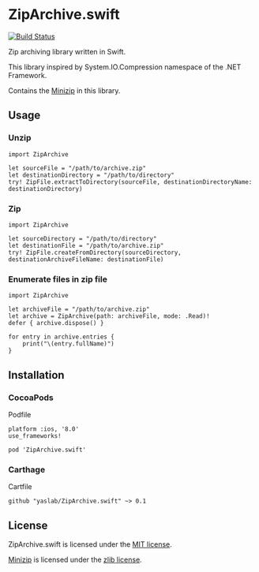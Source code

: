 # ZipArchive.swift

[![Build Status](https://travis-ci.org/yaslab/ZipArchive.swift.svg?branch=master)](https://travis-ci.org/yaslab/ZipArchive.swift)

Zip archiving library written in Swift.

This library inspired by System.IO.Compression namespace of the .NET Framework.

Contains the [Minizip](http://www.winimage.com/zLibDll/minizip.html) in this library.

## Usage

### Unzip

```
import ZipArchive

let sourceFile = "/path/to/archive.zip"
let destinationDirectory = "/path/to/directory"
try! ZipFile.extractToDirectory(sourceFile, destinationDirectoryName: destinationDirectory)
```

### Zip

```
import ZipArchive

let sourceDirectory = "/path/to/directory"
let destinationFile = "/path/to/archive.zip"
try! ZipFile.createFromDirectory(sourceDirectory, destinationArchiveFileName: destinationFile)
```

### Enumerate files in zip file

```
import ZipArchive

let archiveFile = "/path/to/archive.zip"
let archive = ZipArchive(path: archiveFile, mode: .Read)!
defer { archive.dispose() }

for entry in archive.entries {
    print("\(entry.fullName)")
}
```

## Installation

### CocoaPods

Podfile

```
platform :ios, '8.0'
use_frameworks!

pod 'ZipArchive.swift'
```

### Carthage

Cartfile

```
github "yaslab/ZipArchive.swift" ~> 0.1
```

## License

ZipArchive.swift is licensed under the [MIT license](https://github.com/yaslab/ZipArchive.swift/blob/master/LICENSE).

[Minizip](http://www.winimage.com/zLibDll/minizip.html) is licensed under the [zlib license](http://www.zlib.net/zlib_license.html).

